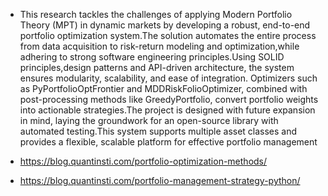 * This research tackles the challenges of applying Modern Portfolio Theory (MPT) in dynamic markets by developing a robust, end-to-end portfolio optimization system.The solution automates the entire process from data acquisition to risk-return modeling and optimization,while adhering to strong software engineering principles.Using SOLID principles,design patterns and API-driven architecture, the system ensures modularity, scalability, and ease of integration.
Optimizers such as PyPortfolioOptFrontier and MDDRiskFolioOptimizer, combined with post-processing methods like GreedyPortfolio, convert portfolio weights into actionable strategies.The project is designed with future expansion in mind, laying the groundwork for an open-source library with automated testing.This system supports multiple asset classes and provides a flexible, scalable platform for effective portfolio management

* https://blog.quantinsti.com/portfolio-optimization-methods/
* https://blog.quantinsti.com/portfolio-management-strategy-python/


